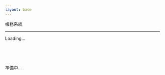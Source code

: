 ```yaml
---
layout: base
---
```


<p class="fs-2 text-center">帳務系統</p>
<hr />
<div class="pages">
    <div class="text-center">
        <div class="spinner-grow" style="width: 5rem; height: 5rem;" role="status">
            <span class="visually-hidden">Loading...</span>
        </div>
        <p class="fs-2">準備中...</p>
    </div>
</div>
<div id="overview" class="pages container" style="display: none">
    <p class="fs-3 text-center">總覽</p>
    <button class="btn btn-primary" id="overview_btn_add" data-bs-toggle="modal"
        data-bs-target="#overview_modal_add">新增紀錄</button>
    <button class="btn btn-success" id="overview_btn_update">重新整理</button>
    <table class="table">
        <thead>
            <tr>
                <th scope="col">ID</th>
                <th scope="col">日期</th>
                <th scope="col">來源</th>
                <th scope="col">金額</th>
                <th scope="col">備註</th>
            </tr>
        </thead>
        <tbody id="overview_tbody">
        </tbody>
    </table>
    <div class="modal fade" id="overview_modal_add" tabindex="-1" aria-labelledby="overview_modal_add_label" aria-hidden="true">
        <div class="modal-dialog">
            <div class="modal-content">
                <div class="modal-header">
                    <h1 class="modal-title fs-5" id="overview_modal_add_label">新增紀錄</h1>
                    <button type="button" class="btn-close" data-bs-dismiss="modal" aria-label="Close"></button>
                </div>
                <div class="modal-body">
                    <div class="mb-3">
                        <label for="overview_modal_add_date" class="form-label">日期</label>
                        <input type="date" class="form-control" id="overview_modal_add_date">
                    </div>
                    <div class="mb-3">
                        <label for="overview_modal_add_type" class="form-label">類型</label>
                        <select class="form-select" id="overview_modal_add_type">
                            <option value="1" selected>支出</option>
                            <option value="2">收入</option>
                        </select>
                    </div>
                    <div class="mb-3">
                        <label for="overview_modal_add_description" class="form-label">說明</label>
                        <input type="text" class="form-control" id="overview_modal_add_description">
                    </div>
                    <div class="mb-3">
                        <label for="overview_modal_add_invoice" class="form-label">發票號碼</label>
                        <input type="text" class="form-control" id="overview_modal_add_invoice">
                    </div>
                    <div class="mb-3">
                        <table class="table">
                            <thead>
                                <tr>
                                <th scope="col">帳戶</th>
                                <th scope="col">金額</th>
                                <th scope="col">刪除</th>
                                </tr>
                            </thead>
                            <tbody id="overview_add_modal_tbody">
                            </tbody>
                        </table>
                        <button type="button" class="btn btn-info" id="overview_add_modal_add_btn"><i class="bi bi-plus-circle"></i>新增</button>
                        <p>總金額：<span id="overview_add_modal_total">0</span></p>
                    </div>
                    <div class="mb-3">
                        <label for="overview_modal_add_commit" class="form-label">備註</label>
                        <input type="text" class="form-control" id="overview_modal_add_commit">
                    </div>
                </div>
                <div class="modal-footer">
                    <button type="button" class="btn btn-secondary" data-bs-dismiss="modal">取消</button>
                    <button type="button" class="btn btn-primary" id="overview_modal_add_save">儲存</button>
                </div>
            </div>
        </div>
    </div>
</div>
<div id="account" class="pages container" style="display: none">
    <p class="fs-3 text-center">帳戶管理</p>
    <button class="btn btn-primary" id="account_btn_add" data-bs-toggle="modal"
        data-bs-target="#account_modal_add">新增帳戶</button>
    <button class="btn btn-success" id="account_btn_update">重新整理</button>
    <table class="table">
        <thead>
            <tr>
                <th scope="col">名稱</th>
                <th scope="col">備註</th>
                <th scope="col">可用金額</th>
                <th scope="col">動作</th>
            </tr>
        </thead>
        <tbody id="account_tbody">
        </tbody>
    </table>
    <div class="modal fade" id="account_modal_add" tabindex="-1" aria-labelledby="account_modal_add_label" aria-hidden="true">
        <div class="modal-dialog">
            <div class="modal-content">
                <div class="modal-header">
                    <h1 class="modal-title fs-5" id="account_modal_add_label">新增帳戶</h1>
                    <button type="button" class="btn-close" data-bs-dismiss="modal" aria-label="Close"></button>
                </div>
                <div class="modal-body">
                    <div class="mb-3">
                        <label for="account_modal_add_name" class="form-label">名稱</label>
                        <input type="text" class="form-control" id="account_modal_add_name">
                    </div>
                    <div class="mb-3">
                        <label for="account_modal_add_description" class="form-label">說明</label>
                        <input type="text" class="form-control" id="account_modal_add_description">
                    </div>
                    <div class="mb-3">
                        <label for="account_modal_add_amount" class="form-label">起始金額</label>
                        <input type="number" class="form-control" id="account_modal_add_amount">
                    </div>
                </div>
                <div class="modal-footer">
                    <button type="button" class="btn btn-secondary" data-bs-dismiss="modal">取消</button>
                    <button type="button" class="btn btn-primary" id="account_modal_add_save">儲存</button>
                </div>
            </div>
        </div>
    </div>
</div>
<script type="module" src="assets/js/account_system.mjs"></script>